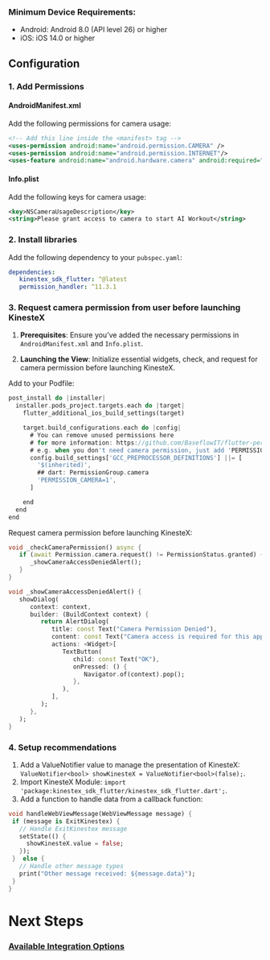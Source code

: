### Minimum Device Requirements: 
- Android: Android 8.0 (API level 26) or higher
- iOS: iOS 14.0 or higher

## Configuration

### 1. Add Permissions

#### AndroidManifest.xml

Add the following permissions for camera usage:

```xml
<!-- Add this line inside the <manifest> tag -->
<uses-permission android:name="android.permission.CAMERA" />
<uses-permission android:name="android.permission.INTERNET"/>
<uses-feature android:name="android.hardware.camera" android:required="false" />
```

#### Info.plist

Add the following keys for camera usage:

```xml
<key>NSCameraUsageDescription</key>
<string>Please grant access to camera to start AI Workout</string>
```

### 2. Install libraries

Add the following dependency to your `pubspec.yaml`:

```yaml
dependencies:
   kinestex_sdk_flutter: ^@latest
   permission_handler: ^11.3.1
```

### 3. Request camera permission from user before launching KinesteX

1. **Prerequisites**: Ensure you’ve added the necessary permissions in `AndroidManifest.xml` and `Info.plist`.

2. **Launching the View**: Initialize essential widgets, check, and request for camera permission before launching KinesteX.

Add to your Podfile:
```dart
post_install do |installer|
  installer.pods_project.targets.each do |target|
    flutter_additional_ios_build_settings(target)

    target.build_configurations.each do |config|
      # You can remove unused permissions here
      # for more information: https://github.com/BaseflowIT/flutter-permission-handler/blob/master/permission_handler/ios/Classes/PermissionHandlerEnums.h
      # e.g. when you don't need camera permission, just add 'PERMISSION_CAMERA=0'
      config.build_settings['GCC_PREPROCESSOR_DEFINITIONS'] ||= [
        '$(inherited)',
        ## dart: PermissionGroup.camera
        'PERMISSION_CAMERA=1',
      ]

    end
  end
end
```

Request camera permission before launching KinesteX:
```dart
void _checkCameraPermission() async {
   if (await Permission.camera.request() != PermissionStatus.granted) {
      _showCameraAccessDeniedAlert();
   }
}

void _showCameraAccessDeniedAlert() {
   showDialog(
      context: context,
      builder: (BuildContext context) {
         return AlertDialog(
            title: const Text("Camera Permission Denied"),
            content: const Text("Camera access is required for this app to function properly."),
            actions: <Widget>[
               TextButton(
                  child: const Text("OK"),
                  onPressed: () {
                     Navigator.of(context).pop();
                  },
               ),
            ],
         );
      },
   );
}
```

### 4. Setup recommendations
1. Add a ValueNotifier value to manage the presentation of KinesteX: `ValueNotifier<bool> showKinesteX = ValueNotifier<bool>(false);`.   
2. Import KinesteX Module: `import 'package:kinestex_sdk_flutter/kinestex_sdk_flutter.dart';`.
3. Add a function to handle data from a callback function: 
 ```dart
void handleWebViewMessage(WebViewMessage message) {
  if (message is ExitKinestex) {
    // Handle ExitKinestex message
    setState(() {
      showKinesteX.value = false;
    });
  }  else {
    // Handle other message types
    print("Other message received: ${message.data}");
  }
}
 ```
# Next Steps
### **[Available Integration Options](integration/overview.md)**


